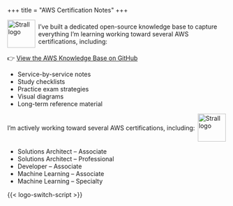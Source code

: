 +++
title = "AWS Certification Notes"
+++

<p style="display: flex; align-items: center; gap: 0.5em;">
  <img
    class="theme-switch-logo"
    src="/assets/logo/logo-300x300.png"
    data-light="/assets/logo/logo-300x300.png"
    data-dark="/assets/logo/logo-300x300-inverted.png"
    style="width: 64px; height: 64px;"
    alt="Strall logo">
  <span>
    I’ve built a dedicated open-source knowledge base to capture everything I’m learning working toward several AWS certifications, including:
  </span>
</p>

👉 [View the AWS Knowledge Base on GitHub](https://github.com/tstrall/aws-knowledge-base)

- Service-by-service notes
- Study checklists
- Practice exam strategies
- Visual diagrams
- Long-term reference material

<p style="display: flex; align-items: center; gap: 0.5em;">
  <span>
    I’m actively working toward several AWS certifications, including:
  </span>
  <img
    class="theme-switch-logo"
    src="/assets/logo/logo-300x300.png"
    data-light="/assets/logo/logo-300x300.png"
    data-dark="/assets/logo/logo-300x300-inverted.png"
    style="width: 64px; height: 64px;"
    alt="Strall logo">
</p>

- Solutions Architect – Associate
- Solutions Architect – Professional
- Developer – Associate
- Machine Learning – Associate
- Machine Learning – Specialty

{{< logo-switch-script >}}
